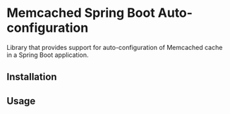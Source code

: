 # Memcached Spring Boot Auto-configuration

Library that provides support for auto-configuration of Memcached cache in a Spring Boot application. 


## Installation

## Usage
